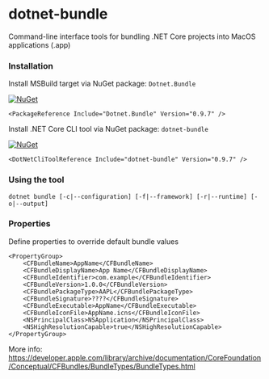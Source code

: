 # dotnet-bundle

Command-line interface tools for bundling .NET Core projects into MacOS applications (.app)

### Installation

Install MSBuild target via NuGet package: ```Dotnet.Bundle```

[![NuGet](https://img.shields.io/nuget/v/Dotnet.Bundle.svg)](https://www.nuget.org/packages/Dotnet.Bundle/)

```
<PackageReference Include="Dotnet.Bundle" Version="0.9.7" />
```

Install .NET Core CLI tool via NuGet package: ```dotnet-bundle```

[![NuGet](https://img.shields.io/nuget/v/dotnet-bundle.svg)](https://www.nuget.org/packages/dotnet-bundle/)

```
<DotNetCliToolReference Include="dotnet-bundle" Version="0.9.7" />
```

### Using the tool

```
dotnet bundle [-c|--configuration] [-f|--framework] [-r|--runtime] [-o|--output]
```

### Properties

Define properties to override default bundle values

```
<PropertyGroup>
    <CFBundleName>AppName</CFBundleName>
    <CFBundleDisplayName>App Name</CFBundleDisplayName>
    <CFBundleIdentifier>com.example</CFBundleIdentifier>
    <CFBundleVersion>1.0.0</CFBundleVersion>
    <CFBundlePackageType>AAPL</CFBundlePackageType>
    <CFBundleSignature>????</CFBundleSignature>
    <CFBundleExecutable>AppName</CFBundleExecutable>
    <CFBundleIconFile>AppName.icns</CFBundleIconFile>
    <NSPrincipalClass>NSApplication</NSPrincipalClass>
    <NSHighResolutionCapable>true</NSHighResolutionCapable>
</PropertyGroup>
```

More info: https://developer.apple.com/library/archive/documentation/CoreFoundation/Conceptual/CFBundles/BundleTypes/BundleTypes.html 
